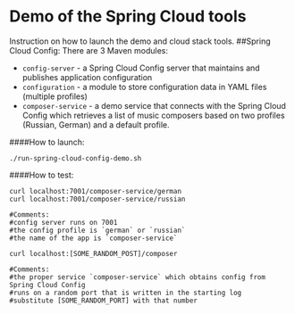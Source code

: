 Demo of the Spring Cloud tools
==
Instruction on how to launch the demo and cloud stack tools.
##Spring Cloud Config:
There are 3 Maven modules:
* `config-server` - a Spring Cloud Config server that maintains and publishes application configuration
* `configuration` - a module to store configuration data in YAML files (multiple profiles) 
* `composer-service` - a demo service that connects with the Spring Cloud Config which retrieves a list of music composers based on two profiles (Russian, German) and a default profile.

####How to launch:
```
./run-spring-cloud-config-demo.sh
```
####How to test:
```aidl
curl localhost:7001/composer-service/german    
curl localhost:7001/composer-service/russian 
```
```
#Comments:
#config server runs on 7001         
#the config profile is `german` or `russian`
#the name of the app is `composer-service`
```
```
curl localhost:[SOME_RANDOM_POST]/composer
```
```
#Comments:
#the proper service `composer-service` which obtains config from Spring Cloud Config
#runs on a random port that is written in the starting log
#substitute [SOME_RANDOM_PORT] with that number
```